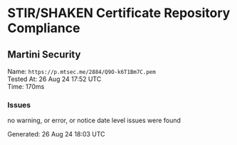 # STIR/SHAKEN Certificate Repository Compliance

## Martini Security

Name: `https://p.mtsec.me/2884/Q9O-k6T1Bm7C.pem`\
Tested At: 26 Aug 24 17:52 UTC\
Time: 170ms

### Issues

no warning, or error, or notice date level issues were found

Generated: 26 Aug 24 18:03 UTC